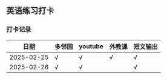 ## 英语练习打卡


### 打卡记录

| 日期 | 多邻国 | youtube | 外教课 | 短文输出 |
| --- | --- | --- | --- | --- |
| 2025-02-25 | √ | √ | √ | √ |
| 2025-02-26 | √ | √ |  | √ | 
